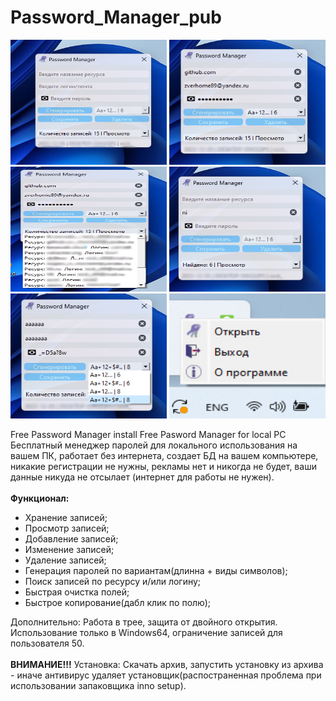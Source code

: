 # Password_Manager_pub
<p><Img src="https://github.com/zverhome89/Password_Manager_pub/blob/main/pwd_mng.jpg" Width="250" Height="200">
<Img src="https://github.com/zverhome89/Password_Manager_pub/blob/main/pwd_mng1.jpg" Width="250" Height="200">
<Img src="https://github.com/zverhome89/Password_Manager_pub/blob/main/pwd_mng2.jpg" Width="250" Height="200">
<Img src="https://github.com/zverhome89/Password_Manager_pub/blob/main/pwd_mng3.jpg" Width="250" Height="200">
<Img src="https://github.com/zverhome89/Password_Manager_pub/blob/main/pwd_mng4.jpg" Width="250" Height="200">
<Img src="https://github.com/zverhome89/Password_Manager_pub/blob/main/pwd_mng5.jpg" Width="250" Height="200">
</p>
Free Password Manager install
Free Pasword Manager for local PC
<br>Бесплатный менеджер паролей для локального использования на вашем ПК, работает без интернета, создает БД на вашем компьютере, никакие регистрации не нужны, рекламы нет и никогда не будет, ваши данные никуда не отсылает (интернет для работы не нужен).</br>
<b><br>Функционал:</b></br><ul>
<li>Хранение записей;</li>
<li>Просмотр записей;</li>
<li>Добавление записей;</li>
<li>Изменение записей;</li>
<li>Удаление записей;</li>
<li>Генерация паролей по вариантам(длинна + виды символов);</li>
<li>Поиск записей по ресурсу и/или логину;</li>
<li>Быстрая очистка полей; </li>
<li>Быстрое копирование(дабл клик по полю);</li></ul>
  
Дополнительно: Работа в трее, защита от двойного открытия.
<br>Использование только в Windows64, ограничение записей для пользователя 50.</br>
<br><b>ВНИМАНИЕ!!!</b> Установка: Скачать архив, запустить установку из архива - иначе антивирус удаляет установщик(распостраненная проблема при использовании запаковщика inno setup).</br>

